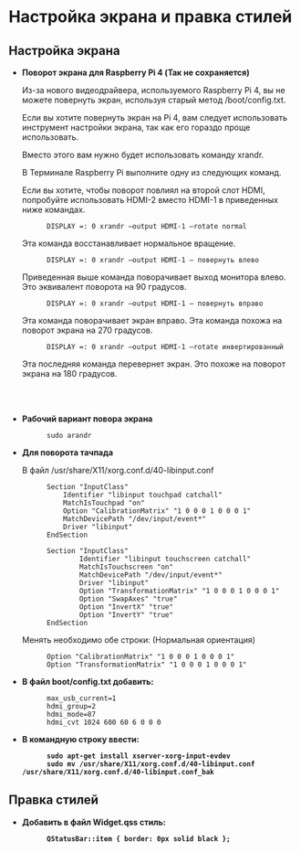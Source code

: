 # Настройка экрана и правка стилей

## Настройка экрана

* <b>Поворот экрана для Raspberry Pi 4 (Так не сохраняется)</b>

	Из-за нового видеодрайвера, используемого Raspberry Pi 4, вы не можете повернуть экран, используя старый метод /boot/config.txt.

	Если вы хотите повернуть экран на Pi 4, вам следует использовать инструмент настройки экрана, так как его гораздо проще использовать.

	Вместо этого вам нужно будет использовать команду xrandr.

	В Терминале Raspberry Pi выполните одну из следующих команд.

	Если вы хотите, чтобы поворот повлиял на второй слот HDMI, попробуйте использовать HDMI-2 вместо HDMI-1 в приведенных ниже командах.
		
			DISPLAY =: 0 xrandr –output HDMI-1 –rotate normal
			
	Эта команда восстанавливает нормальное вращение.
		
			DISPLAY =: 0 xrandr –output HDMI-1 – повернуть влево
			
	Приведенная выше команда поворачивает выход монитора влево. Это эквивалент поворота на 90 градусов.
		
			DISPLAY =: 0 xrandr –output HDMI-1 – повернуть вправо
			
	Эта команда поворачивает экран вправо. Эта команда похожа на поворот экрана на 270 градусов.
		
			DISPLAY =: 0 xrandr –output HDMI-1 –rotate инвертированный
			
	Эта последняя команда перевернет экран. Это похоже на поворот экрана на 180 градусов.	
<br>
<br>

* <b>Рабочий вариант повора экрана</b> 
	
			sudo arandr

* <b> Для поворота тачпада</b>			
	
	В файл /usr/share/X11/xorg.conf.d/40-libinput.conf
	
			Section "InputClass"
				Identifier "libinput touchpad catchall"
				MatchIsTouchpad "on"
				Option "CalibrationMatrix" "1 0 0 0 1 0 0 0 1"
				MatchDevicePath "/dev/input/event*"
				Driver "libinput"
			EndSection

			Section "InputClass"
					Identifier "libinput touchscreen catchall"
					MatchIsTouchscreen "on"
					MatchDevicePath "/dev/input/event*"
					Driver "libinput"
					Option "TransformationMatrix" "1 0 0 0 1 0 0 0 1"
					Option "SwapAxes" "true"
					Option "InvertX" "true"
					Option "InvertY" "true"
			EndSection
	
	Менять необходимо обе строки: (Нормальная ориентация)
	
			Option "CalibrationMatrix" "1 0 0 0 1 0 0 0 1"
			Option "TransformationMatrix" "1 0 0 0 1 0 0 0 1"

* <b>В файл boot/config.txt добавить:</b>
			
			max_usb_current=1
			hdmi_group=2
			hdmi_mode=87
			hdmi_cvt 1024 600 60 6 0 0 0
			
* <b>В командную строку ввести:
		
			sudo apt-get install xserver-xorg-input-evdev
			sudo mv /usr/share/X11/xorg.conf.d/40-libinput.conf /usr/share/X11/xorg.conf.d/40-libinput.conf_bak
			
			
## Правка стилей 

* <b>Добавить в файл Widget.qss стиль: </b>
		
			QStatusBar::item { border: 0px solid black }; 
